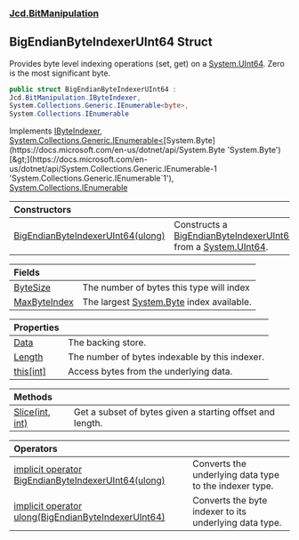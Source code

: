 ### [Jcd.BitManipulation](Jcd.BitManipulation.md 'Jcd.BitManipulation')

## BigEndianByteIndexerUInt64 Struct

Provides byte level indexing operations (set, get) on a [System.UInt64](https://docs.microsoft.com/en-us/dotnet/api/System.UInt64 'System.UInt64'). Zero is the most significant byte.

```csharp
public struct BigEndianByteIndexerUInt64 :
Jcd.BitManipulation.IByteIndexer,
System.Collections.Generic.IEnumerable<byte>,
System.Collections.IEnumerable
```

Implements [IByteIndexer](Jcd.BitManipulation.IByteIndexer.md 'Jcd.BitManipulation.IByteIndexer'), [System.Collections.Generic.IEnumerable&lt;](https://docs.microsoft.com/en-us/dotnet/api/System.Collections.Generic.IEnumerable-1 'System.Collections.Generic.IEnumerable`1')[System.Byte](https://docs.microsoft.com/en-us/dotnet/api/System.Byte 'System.Byte')[&gt;](https://docs.microsoft.com/en-us/dotnet/api/System.Collections.Generic.IEnumerable-1 'System.Collections.Generic.IEnumerable`1'), [System.Collections.IEnumerable](https://docs.microsoft.com/en-us/dotnet/api/System.Collections.IEnumerable 'System.Collections.IEnumerable')

| Constructors | |
| :--- | :--- |
| [BigEndianByteIndexerUInt64(ulong)](Jcd.BitManipulation.BigEndianByteIndexerUInt64.BigEndianByteIndexerUInt64(ulong).md 'Jcd.BitManipulation.BigEndianByteIndexerUInt64.BigEndianByteIndexerUInt64(ulong)') | Constructs a [BigEndianByteIndexerUInt64](Jcd.BitManipulation.BigEndianByteIndexerUInt64.md 'Jcd.BitManipulation.BigEndianByteIndexerUInt64') from a [System.UInt64](https://docs.microsoft.com/en-us/dotnet/api/System.UInt64 'System.UInt64'). |

| Fields                                                                                                                                       |                                                                                                                   |
|:---------------------------------------------------------------------------------------------------------------------------------------------|:------------------------------------------------------------------------------------------------------------------|
| [ByteSize](Jcd.BitManipulation.BigEndianByteIndexerUInt64.ByteSize.md 'Jcd.BitManipulation.BigEndianByteIndexerUInt64.ByteSize')             | The number of bytes this type will index                                                                          |
| [MaxByteIndex](Jcd.BitManipulation.BigEndianByteIndexerUInt64.MaxByteIndex.md 'Jcd.BitManipulation.BigEndianByteIndexerUInt64.MaxByteIndex') | The largest [System.Byte](https://docs.microsoft.com/en-us/dotnet/api/System.Byte 'System.Byte') index available. |

| Properties                                                                                                                          |                                                |
|:------------------------------------------------------------------------------------------------------------------------------------|:-----------------------------------------------|
| [Data](Jcd.BitManipulation.BigEndianByteIndexerUInt64.Data.md 'Jcd.BitManipulation.BigEndianByteIndexerUInt64.Data')                | The backing store.                             |
| [Length](Jcd.BitManipulation.BigEndianByteIndexerUInt64.Length.md 'Jcd.BitManipulation.BigEndianByteIndexerUInt64.Length')          | The number of bytes indexable by this indexer. |
| [this[int]](Jcd.BitManipulation.BigEndianByteIndexerUInt64.this[int].md 'Jcd.BitManipulation.BigEndianByteIndexerUInt64.this[int]') | Access bytes from the underlying data.         |

| Methods | |
| :--- | :--- |
| [Slice(int, int)](Jcd.BitManipulation.BigEndianByteIndexerUInt64.Slice(int,int).md 'Jcd.BitManipulation.BigEndianByteIndexerUInt64.Slice(int, int)') | Get a subset of bytes given a starting offset and length. |

| Operators | |
| :--- | :--- |
| [implicit operator BigEndianByteIndexerUInt64(ulong)](Jcd.BitManipulation.BigEndianByteIndexerUInt64.op_ImplicitJcd.BitManipulation.BigEndianByteIndexerUInt64(ulong).md 'Jcd.BitManipulation.BigEndianByteIndexerUInt64.op_Implicit Jcd.BitManipulation.BigEndianByteIndexerUInt64(ulong)') | Converts the underlying data type to the indexer type. |
| [implicit operator ulong(BigEndianByteIndexerUInt64)](Jcd.BitManipulation.BigEndianByteIndexerUInt64.op_Implicitulong(Jcd.BitManipulation.BigEndianByteIndexerUInt64).md 'Jcd.BitManipulation.BigEndianByteIndexerUInt64.op_Implicit ulong(Jcd.BitManipulation.BigEndianByteIndexerUInt64)') | Converts the byte indexer to its underlying data type. |

